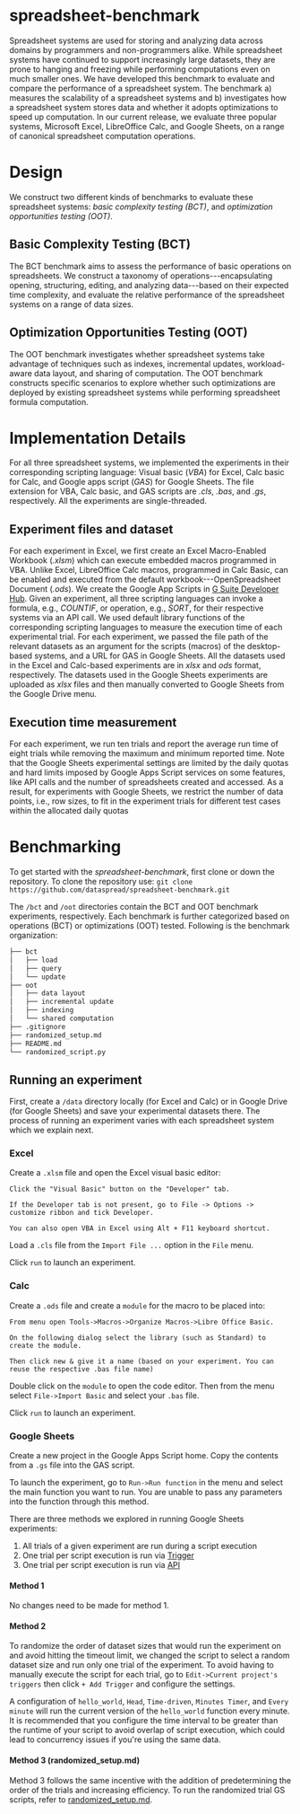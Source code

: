# spreadsheet-benchmark
Spreadsheet systems are used for storing and analyzing data
across domains by programmers and non-programmers alike.
While spreadsheet systems have continued to support
increasingly large datasets,
they are prone to hanging and
freezing while performing computations even on much smaller ones.
We have developed this benchmark
to evaluate and compare the performance of a spreadsheet system.
The benchmark a) measures the scalability of a spreadsheet systems
and b) investigates how a spreadsheet system stores data and whether it adopts optimizations
to speed up computation.
In our current release, we evaluate three popular systems, Microsoft Excel, LibreOffice Calc, and Google Sheets,
on a range of canonical spreadsheet computation operations.

# Design 
We construct two different kinds of benchmarks
to evaluate
these spreadsheet systems: _basic complexity testing (BCT)_, 
and _optimization opportunities testing (OOT)_. 


## Basic Complexity Testing (BCT) 
The BCT benchmark aims to assess the performance of
basic operations on spreadsheets. 
We construct a taxonomy of operations---encapsulating
opening, structuring, editing, and analyzing data---based on their
expected time complexity, and 
evaluate the relative performance of the spreadsheet
systems on a range of data sizes.

## Optimization Opportunities Testing (OOT) 
The OOT benchmark investigates
whether
spreadsheet systems
take advantage of
techniques
such as 
indexes, 
incremental updates, 
workload-aware data layout, and 
sharing of computation.
The OOT benchmark 
constructs specific scenarios
to explore 
whether such optimizations are 
deployed by existing spreadsheet systems
while performing spreadsheet formula computation.

# Implementation Details
For all three spreadsheet systems, 
we implemented the experiments in their corresponding scripting language:
Visual basic (_VBA_) for Excel, 
Calc basic for Calc, and Google apps script (_GAS_) for Google Sheets. 
The file extension for VBA, Calc basic, and GAS scripts are _.cls_, _.bas_, and _.gs_, respectively.
All the experiments are single-threaded. 

## Experiment files and dataset
For each experiment in Excel, we first 
create an Excel Macro-Enabled Workbook (_.xlsm_) 
which can execute embedded macros programmed in VBA. 
Unlike Excel, LibreOffice Calc macros, programmed in Calc Basic, 
can be enabled and executed from the default workbook---OpenSpreadsheet Document (_.ods_). 
We create the Google App Scripts in 
[G Suite Developer Hub](https://developers.google.com/gsuite). 
Given an experiment, all three scripting languages can 
invoke a formula, e.g., _COUNTIF_, or operation, e.g., _SORT_, 
for their respective systems via an API call. 
We used default library functions of the corresponding 
scripting languages to measure the execution time of each experimental trial. 
For each experiment, we passed the file path of the 
relevant datasets as an argument for the scripts (macros) 
of the desktop-based systems, and a URL for GAS in Google Sheets. 
All the datasets used in the Excel and Calc-based experiments 
are in _xlsx_ and _ods_ format, 
respectively. 
The datasets used in the Google Sheets experiments are uploaded as _xlsx_ 
files and then manually converted to Google Sheets from the Google Drive menu.

## Execution time measurement
For each experiment, we run ten trials and report the average run time of
eight trials while removing the maximum and minimum reported time. 
Note that the Google Sheets experimental settings are 
limited by the daily quotas 
and hard limits imposed by 
Google Apps Script services 
on some features, 
like API calls and the number of spreadsheets 
created and accessed. 
As a result, for experiments with Google Sheets, 
we restrict the number of data points, i.e., row sizes,
to fit in the experiment trials for different test cases 
within the allocated daily quotas

# Benchmarking

To get started with the _spreadsheet-benchmark_, first clone or down the repository. 
To clone the repository use: `git clone https://github.com/dataspread/spreadsheet-benchmark.git`

The `/bct` and `/oot` directories contain the BCT and OOT benchmark experiments, respectively.
Each benchmark is further categorized based on operations (BCT) or optimizations (OOT) tested. 
Following is the benchmark organization:

```bash
├── bct
│   ├── load
│   ├── query
│   └── update
├── oot
│   ├── data layout
│   ├── incremental update
│   ├── indexing
│   └── shared computation
├── .gitignore
├── randomized_setup.md
├── README.md
└── randomized_script.py
```

## Running an experiment 

First, create a `/data` directory locally (for Excel and Calc) or
in Google Drive (for Google Sheets) and save your experimental datasets there. 
The process of running an experiment varies with each spreadsheet system which we explain next.

### Excel

Create a `.xlsm` file and open the Excel visual basic editor:

```
Click the "Visual Basic" button on the "Developer" tab.

If the Developer tab is not present, go to File -> Options -> customize ribbon and tick Developer.

You can also open VBA in Excel using Alt + F11 keyboard shortcut.
```
Load a `.cls` file from the `Import File ...` option in the `File` menu.

Click `run` to launch an experiment.

### Calc

Create a `.ods` file and create a `module` for the macro to be placed into:

```
From menu open Tools->Macros->Organize Macros->Libre Office Basic.

On the following dialog select the library (such as Standard) to create the module. 

Then click new & give it a name (based on your experiment. You can reuse the respective .bas file name)
```
Double click on the `module` to open the code editor. Then from the menu select `File->Import Basic` and select your `.bas` file.

Click `run` to launch an experiment.

### Google Sheets

Create a new project in the Google Apps Script home. Copy the contents from a `.gs` file into the GAS script. 

To launch the experiment, go to `Run->Run function` in the menu and select the main function you want to run. You are unable to pass any parameters into the function through this method.

There are three methods we explored in running Google Sheets experiments:
1. All trials of a given experiment are run during a script execution
2. One trial per script execution is run via [Trigger](https://developers.google.com/apps-script/guides/triggers)
3. One trial per script execution is run via [API](https://developers.google.com/apps-script/api/quickstart/python)

#### Method 1
No changes need to be made for method 1.

#### Method 2
To randomize the order of dataset sizes that would run the experiment on and avoid hitting the timeout limit, we changed the script to select a random dataset size and run only one trial of the experiment. To avoid having to manually execute the script for each trial, go to `Edit->Current project's triggers` then click `+ Add Trigger` and configure the settings. 

A configuration of `hello_world`, `Head`, `Time-driven`, `Minutes Timer`, and `Every minute` will run the current version of the `hello_world` function every minute. It is recommended that you configure the time interval to be greater than the runtime of your script to avoid overlap of script execution, which could lead to concurrency issues if you're using the same data.

#### Method 3 (randomized_setup.md)
Method 3 follows the same incentive with the addition of predetermining the order of the trials and increasing efficiency. To run the randomized trial GS scripts, refer to [randomized_setup.md](randomized_setup.md).
